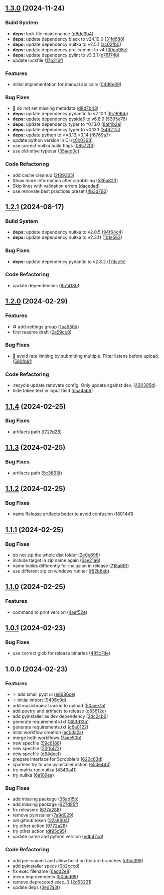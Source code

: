 ## [1.3.0](https://github.com/AnotherStranger/rockbox-scrobbler/compare/v1.2.1...v1.3.0) (2024-11-24)

### Build System

* **deps:** lock file maintenance ([d6dd3b4](https://github.com/AnotherStranger/rockbox-scrobbler/commit/d6dd3b4079b1cef36714fae2dac822466577f0b2))
* **deps:** update dependency black to v24.10.0 ([31fd688](https://github.com/AnotherStranger/rockbox-scrobbler/commit/31fd688323cbcd6533a8775316fb35b3b5579533))
* **deps:** update dependency nuitka to v2.5.1 ([ac02fb0](https://github.com/AnotherStranger/rockbox-scrobbler/commit/ac02fb04e8046cdb992e40d153461bceea4d2072))
* **deps:** update dependency pre-commit to v4 ([30de98e](https://github.com/AnotherStranger/rockbox-scrobbler/commit/30de98e9fcd75885a3b462db2d2f154cb95d04f5))
* **deps:** update dependency pylint to v3.3.1 ([e78174b](https://github.com/AnotherStranger/rockbox-scrobbler/commit/e78174bd45ba6ba978294d7fda5bde0f19be93e8))
* update lockfile ([17b216f](https://github.com/AnotherStranger/rockbox-scrobbler/commit/17b216f576b0f172b2fb80299a2f36586274363a))

### Features

* initial implementation for manual api calls ([04d6e89](https://github.com/AnotherStranger/rockbox-scrobbler/commit/04d6e892f46e83d42c04daa18da72776f9f14029))

### Bug Fixes

* :bug: do not set missing metadata ([d8d7b43](https://github.com/AnotherStranger/rockbox-scrobbler/commit/d8d7b43fb478b7f086197b57bb9737d3ec58b20f))
* **deps:** update dependency pydantic to v2.10.1 ([9c169bb](https://github.com/AnotherStranger/rockbox-scrobbler/commit/9c169bb2d6e1daf486701617b5106e27665bcc2e))
* **deps:** update dependency pyside6 to v6.8.0 ([5305e76](https://github.com/AnotherStranger/rockbox-scrobbler/commit/5305e760f6cef6d4e2839232cf7c5fe70a406480))
* **deps:** update dependency typer to ^0.13.0 ([8af4b2e](https://github.com/AnotherStranger/rockbox-scrobbler/commit/8af4b2eba5e9917cdcd32bec36bd41d210592f7e))
* **deps:** update dependency typer to v0.13.1 ([346211c](https://github.com/AnotherStranger/rockbox-scrobbler/commit/346211c328833c5bf162313fe6845de834f9da9c))
* **deps:** update python to >=3.13,<3.14 ([f6769a7](https://github.com/AnotherStranger/rockbox-scrobbler/commit/f6769a72ccdc74b530b77ac8e092b942da9ca84a))
* update python version in CI ([c0c0398](https://github.com/AnotherStranger/rockbox-scrobbler/commit/c0c039814f171f2c2e6faece34ae61ddd81e1370))
* use correct nuitka build flags ([08572f3](https://github.com/AnotherStranger/rockbox-scrobbler/commit/08572f302b90f329809ae056345eaeb01e6a9fa8))
* use old-stlye typevar ([35aed0c](https://github.com/AnotherStranger/rockbox-scrobbler/commit/35aed0c962c20107a7a7125b6786baac962b51ed))

### Code Refactoring

* add cache cleanup ([2f89365](https://github.com/AnotherStranger/rockbox-scrobbler/commit/2f89365ac5c1ebfeb7275cf68831c8faac3b6111))
* Show more Information after scrobbling ([536a823](https://github.com/AnotherStranger/rockbox-scrobbler/commit/536a823e8468b6099be8ea8a5a68570cf3184e86))
* Skip lines with validation errors ([daeedad](https://github.com/AnotherStranger/rockbox-scrobbler/commit/daeedadb3c4e45d3d191c4396d046576e7e141f2))
* use renovate best practices preset ([4b3d790](https://github.com/AnotherStranger/rockbox-scrobbler/commit/4b3d790d2103541fdf9dc87c02efec60f706bfd9))

## [1.2.1](https://github.com/AnotherStranger/rockbox-scrobbler/compare/v1.2.0...v1.2.1) (2024-08-17)

### Build System

* **deps:** update dependency nuitka to v2.0.5 ([94f64c4](https://github.com/AnotherStranger/rockbox-scrobbler/commit/94f64c45983749ee468cb9be99542e8b3407eaa1))
* **deps:** update dependency nuitka to v2.3.11 ([1b1e563](https://github.com/AnotherStranger/rockbox-scrobbler/commit/1b1e563ef68100d4c231d6bc6dd518ed52c241be))

### Bug Fixes

* **deps:** update dependency pydantic to v2.8.2 ([f7dccfe](https://github.com/AnotherStranger/rockbox-scrobbler/commit/f7dccfe7dcc12ec943ae87cdcae9649264cae18b))

### Code Refactoring

* update dependencies ([8514180](https://github.com/AnotherStranger/rockbox-scrobbler/commit/85141809d798ded18bb2efe428c4268389aa0cb4))

## [1.2.0](https://github.com/AnotherStranger/rockbox-scrobbler/compare/v1.1.4...v1.2.0) (2024-02-29)


### Features

* :recycle: add settings group ([1ba530d](https://github.com/AnotherStranger/rockbox-scrobbler/commit/1ba530d920f7599cd3dd51692792756b39435a6a))
* first readme draft ([2a59cb8](https://github.com/AnotherStranger/rockbox-scrobbler/commit/2a59cb8504f8b8a1a22d55bf725cbf6d6a2753bc))


### Bug Fixes

* :bug: avoid rate limiting by submitting multiple. Filter listens before upload. ([580fb8f](https://github.com/AnotherStranger/rockbox-scrobbler/commit/580fb8fbc292d70b75833fb220f925d4eb861b2b))


### Code Refactoring

* :recycle update renovate config. Only update against dev. ([420395d](https://github.com/AnotherStranger/rockbox-scrobbler/commit/420395d4adb4eac6a97306c679c935f61fa701ac))
* hide token text in input field ([cba4ab6](https://github.com/AnotherStranger/rockbox-scrobbler/commit/cba4ab6e32e5a20a843ccacbf30d7e9ee3b18ba1))

## [1.1.4](https://github.com/AnotherStranger/rockbox-scrobbler/compare/v1.1.3...v1.1.4) (2024-02-25)


### Bug Fixes

* artifacts path ([f727d28](https://github.com/AnotherStranger/rockbox-scrobbler/commit/f727d280d0662495e33e7dbf553a761e46886d7d))

## [1.1.3](https://github.com/AnotherStranger/rockbox-scrobbler/compare/v1.1.2...v1.1.3) (2024-02-25)


### Bug Fixes

* artifacts path ([5c3633f](https://github.com/AnotherStranger/rockbox-scrobbler/commit/5c3633f0b71fae0369ead4cc036a6af692cd58bd))

## [1.1.2](https://github.com/AnotherStranger/rockbox-scrobbler/compare/v1.1.1...v1.1.2) (2024-02-25)


### Bug Fixes

* name Release artifacts better to avoid confusion ([f801441](https://github.com/AnotherStranger/rockbox-scrobbler/commit/f801441ae68c9de8c3ebe779bf575ae342608627))

## [1.1.1](https://github.com/AnotherStranger/rockbox-scrobbler/compare/v1.1.0...v1.1.1) (2024-02-25)


### Bug Fixes

* do not zip the whole dist folder ([2e0e698](https://github.com/AnotherStranger/rockbox-scrobbler/commit/2e0e6982e641233e94fc545d7af7199a64adc8af))
* include target in zip name again ([6ae21a6](https://github.com/AnotherStranger/rockbox-scrobbler/commit/6ae21a68f2c63776a1fb8fa1b92e5af2f7bc48b4))
* name builds differently for inclusion in release ([718a68f](https://github.com/AnotherStranger/rockbox-scrobbler/commit/718a68fada7a27e43c9dfb003ee850cf9619c6e4))
* use different zip on windows runner ([f82b8eb](https://github.com/AnotherStranger/rockbox-scrobbler/commit/f82b8eb52a69d818cc9cbaa5e1023ba85821f49c))

## [1.1.0](https://github.com/AnotherStranger/rockbox-scrobbler/compare/v1.0.1...v1.1.0) (2024-02-25)


### Features

* command to print version ([4aaf52e](https://github.com/AnotherStranger/rockbox-scrobbler/commit/4aaf52ed29edb9d8c9f369fea65387a21ceb92da))

## [1.0.1](https://github.com/AnotherStranger/rockbox-scrobbler/compare/v1.0.0...v1.0.1) (2024-02-23)


### Bug Fixes

* use correct glob for release binaries ([495c7de](https://github.com/AnotherStranger/rockbox-scrobbler/commit/495c7de6139850ffb486c6388d81df3746146bd6))

## 1.0.0 (2024-02-23)


### Features

* :sparkles: add small pyqt ui ([e8686ce](https://github.com/AnotherStranger/rockbox-scrobbler/commit/e8686ce6ebab8870f0321e1950e9d24e2385ee01))
* :sparkles: initial import ([9496c9d](https://github.com/AnotherStranger/rockbox-scrobbler/commit/9496c9d95141211b809abcd41317b1fb031384f3))
* add musicbrainz trackid to upload ([50aee7b](https://github.com/AnotherStranger/rockbox-scrobbler/commit/50aee7b3eb3d80a6ae77106cd237e5c51dff65e9))
* add poetry and artifacts to release ([c83612e](https://github.com/AnotherStranger/rockbox-scrobbler/commit/c83612e0177fb49ec7a515c3ece3cd8f1c64acbd))
* add pyinstaller as dev dependency ([2dc2cb6](https://github.com/AnotherStranger/rockbox-scrobbler/commit/2dc2cb676da1531567df5796ff5c5d3467752e7f))
* generate requirements.txt ([383d13b](https://github.com/AnotherStranger/rockbox-scrobbler/commit/383d13ba3fbae0d8cfc2400ad404d6f773a05f7e))
* generate requirements.txt ([c6a0122](https://github.com/AnotherStranger/rockbox-scrobbler/commit/c6a0122fa0d038fd747cb9c498323b4d98a7578d))
* inital workflow creation ([acbda2a](https://github.com/AnotherStranger/rockbox-scrobbler/commit/acbda2a36e61bc2b2d71fcf945e3f10ca5b098bd))
* merge both workflows ([7aee50b](https://github.com/AnotherStranger/rockbox-scrobbler/commit/7aee50b8a457dd0d466f2a03d31debf3d262ebcd))
* new specfile ([59c6188](https://github.com/AnotherStranger/rockbox-scrobbler/commit/59c6188aa1b3743482acde4acad99c23eecf6f2f))
* new specfile ([23f8472](https://github.com/AnotherStranger/rockbox-scrobbler/commit/23f84729e348f65737c3bdf92248d6108a9ab9fe))
* new specfile ([d64dccf](https://github.com/AnotherStranger/rockbox-scrobbler/commit/d64dccf3805a314df34c55cad8c73dfcb88e941c))
* prepare Interface for Scrobblers ([620c63d](https://github.com/AnotherStranger/rockbox-scrobbler/commit/620c63dfcbcea025907bb189a62338750e6ebf3a))
* sparkles try to use pyinstaller action ([e5de443](https://github.com/AnotherStranger/rockbox-scrobbler/commit/e5de44358b731bb219611592427d5b954b53b77c))
* try matrix run nuitka ([4343a4f](https://github.com/AnotherStranger/rockbox-scrobbler/commit/4343a4f0130cf3adde3c32e503322ee1e9afd1ec))
* try nuitka ([6a109ea](https://github.com/AnotherStranger/rockbox-scrobbler/commit/6a109ea2b0dbb8372ac395b0671fc1f0de48fa0d))


### Bug Fixes

* add missing package ([36ab15b](https://github.com/AnotherStranger/rockbox-scrobbler/commit/36ab15b969b8be1f380e7b5eb3e97251a1590665))
* add missing package ([927d95f](https://github.com/AnotherStranger/rockbox-scrobbler/commit/927d95fe2c6c675f80127722511c0caa92e1f557))
* fix releaserc ([677d288](https://github.com/AnotherStranger/rockbox-scrobbler/commit/677d2881db5668c1e30b9ae6b512586cf0c6190e))
* remove pyinstaller ([7a9d029](https://github.com/AnotherStranger/rockbox-scrobbler/commit/7a9d029d4cd7c65fa419c043a1978a7c121f5708))
* set github token ([32a8604](https://github.com/AnotherStranger/rockbox-scrobbler/commit/32a8604680eb0855b0f36db278216c5a84c86a4b))
* try other action ([9772a28](https://github.com/AnotherStranger/rockbox-scrobbler/commit/9772a289e3f559b0771eae0c78b61c3e1bba9bbd))
* try other action ([df95c95](https://github.com/AnotherStranger/rockbox-scrobbler/commit/df95c9594dee54d0f51d9d3e023797848960c857))
* update name and python version ([edb47cd](https://github.com/AnotherStranger/rockbox-scrobbler/commit/edb47cd213552ebd24b3eaa065c7f25888b2f882))


### Code Refactoring

* add pre-commit and allow build on feature branches ([df5c399](https://github.com/AnotherStranger/rockbox-scrobbler/commit/df5c3999ae7ad8c15a80c722ddc1d981b8c2b0ae))
* add pyinstaller specs ([0b2cccd](https://github.com/AnotherStranger/rockbox-scrobbler/commit/0b2cccddbbd70db21a60ee9851604bf2892c080a))
* fix exec filename ([6add2e8](https://github.com/AnotherStranger/rockbox-scrobbler/commit/6add2e8c0843d0f6e6d9e203cfc9fc7727a963ce))
* minor improvements ([50abd99](https://github.com/AnotherStranger/rockbox-scrobbler/commit/50abd997cf322aef6da53252e5eebdeeb67bfb2d))
* remove deprecated exec_() ([2d53221](https://github.com/AnotherStranger/rockbox-scrobbler/commit/2d5322162f3202fb169a6fff07e838f618d7d908))
* update deps ([3ed7a3f](https://github.com/AnotherStranger/rockbox-scrobbler/commit/3ed7a3f48dcc8ff92a0108e675a3c1314bacedb1))
